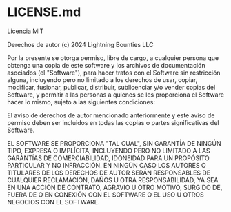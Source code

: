 # LICENSE.md

Licencia MIT

Derechos de autor (c) 2024 Lightning Bounties LLC

Por la presente se otorga permiso, libre de cargo, a cualquier persona que obtenga una copia de este software y los archivos de documentación asociados (el "Software"), para hacer tratos con el Software sin restricción alguna, incluyendo pero no limitado a los derechos de usar, copiar, modificar, fusionar, publicar, distribuir, sublicenciar y/o vender copias del Software, y permitir a las personas a quienes se les proporciona el Software hacer lo mismo, sujeto a las siguientes condiciones:

El aviso de derechos de autor mencionado anteriormente y este aviso de permiso deben ser incluidos en todas las copias o partes significativas del Software.

EL SOFTWARE SE PROPORCIONA "TAL CUAL", SIN GARANTÍA DE NINGÚN TIPO, EXPRESA O IMPLÍCITA, INCLUYENDO PERO NO LIMITADO A LAS GARANTÍAS DE COMERCIABILIDAD, IDONEIDAD PARA UN PROPÓSITO PARTICULAR Y NO INFRACCIÓN. EN NINGÚN CASO LOS AUTORES O TITULARES DE LOS DERECHOS DE AUTOR SERÁN RESPONSABLES DE CUALQUIER RECLAMACIÓN, DAÑOS U OTRA RESPONSABILIDAD, YA SEA EN UNA ACCIÓN DE CONTRATO, AGRAVIO U OTRO MOTIVO, SURGIDO DE, FUERA DE O EN CONEXIÓN CON EL SOFTWARE O EL USO U OTROS NEGOCIOS CON EL SOFTWARE.
